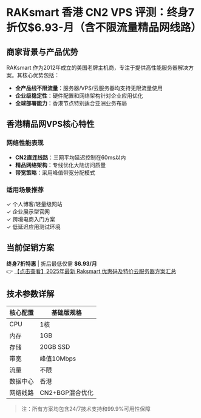 # RAKsmart 香港 CN2 VPS 评测：终身7折仅$6.93-月（含不限流量精品网线路）

## 商家背景与产品优势

RAKsmart 作为2012年成立的美国老牌主机商，专注于提供高性能服务器解决方案。其核心优势包括：

- **全产品线不限流量**：服务器/VPS/云服务器均支持无限流量使用
- **企业级稳定性**：硬件配置和网络架构针对企业应用优化
- **全球部署能力**：香港节点特别适合亚洲业务布局

## 香港精品网VPS核心特性

### 网络性能表现
- **CN2直连线路**：三网平均延迟控制在60ms以内
- **精品网络架构**：专线优化大陆访问质量
- **带宽策略**：采用峰值带宽分配模式

### 适用场景推荐
✓ 个人博客/轻量级网站  
✓ 企业展示型官网  
✓ 跨境电商入门方案  
✓ 低延迟应用测试环境

## 当前促销方案
**终身7折特惠** | 折后最低仅需 **$6.93/月**  
👉 [【点击查看】2025年最新 Raksmart 优惠码及特价云服务器方案汇总](https://bit.ly/raksmart)

## 技术参数详解
| 核心配置       | 基础版规格      |
|----------------|-----------------|
| CPU            | 1核             |
| 内存           | 1GB             |
| 存储           | 20GB SSD        |
| 带宽           | 峰值10Mbps      |
| 流量           | 不限            |
| 数据中心       | 香港            |
| 网络线路       | CN2+BGP混合优化 |

> 注：所有方案均包含24/7技术支持和99.9%可用性保障